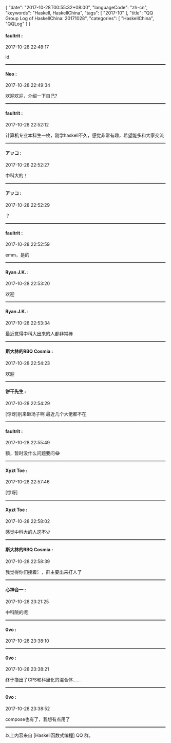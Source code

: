 {
  "date": "2017-10-28T00:55:32+08:00",
  "languageCode": "zh-cn",
  "keywords": "Haskell, HaskellChina",
  "tags": [
    "2017-10"
  ],
  "title": "QQ Group Log of HaskellChina: 20171028",
  "categories": [
    "HaskellChina", "QQLog"
  ]
}



#### faultrit :

<span class="article-duration">2017-10-28 22:48:17</span>

id

<hr style="border-top: 1px dotted grey;width:99%"/>



#### Neo :

<span class="article-duration">2017-10-28 22:49:34</span>

欢迎欢迎，介绍一下自己?

<hr style="border-top: 1px dotted grey;width:99%"/>



#### faultrit :

<span class="article-duration">2017-10-28 22:52:12</span>

计算机专业本科生一枚，刚学haskell不久，感觉非常有趣，希望能多和大家交流

<hr style="border-top: 1px dotted grey;width:99%"/>



#### アッコ :

<span class="article-duration">2017-10-28 22:52:27</span>

中科大的！

<hr style="border-top: 1px dotted grey;width:99%"/>



#### アッコ :

<span class="article-duration">2017-10-28 22:52:29</span>

？

<hr style="border-top: 1px dotted grey;width:99%"/>



#### faultrit :

<span class="article-duration">2017-10-28 22:52:59</span>

emm，是的

<hr style="border-top: 1px dotted grey;width:99%"/>



#### Ryan J.K. :

<span class="article-duration">2017-10-28 22:53:20</span>

欢迎

<hr style="border-top: 1px dotted grey;width:99%"/>



#### Ryan J.K. :

<span class="article-duration">2017-10-28 22:53:34</span>

最近觉得中科大出来的人都非常棒

<hr style="border-top: 1px dotted grey;width:99%"/>



#### 斯大林的RBQ Cosmia :

<span class="article-duration">2017-10-28 22:54:23</span>

欢迎

<hr style="border-top: 1px dotted grey;width:99%"/>



#### 饼干先生 :

<span class="article-duration">2017-10-28 22:54:29</span>

[惊讶]别来砸场子啊 最近几个大佬都不在

<hr style="border-top: 1px dotted grey;width:99%"/>



#### faultrit :

<span class="article-duration">2017-10-28 22:55:49</span>

额，暂时没什么问题要问😂

<hr style="border-top: 1px dotted grey;width:99%"/>



#### Xyzt Toe :

<span class="article-duration">2017-10-28 22:57:46</span>

[惊讶]

<hr style="border-top: 1px dotted grey;width:99%"/>



#### Xyzt Toe :

<span class="article-duration">2017-10-28 22:58:02</span>

感觉中科大的人这不少

<hr style="border-top: 1px dotted grey;width:99%"/>



#### 斯大林的RBQ Cosmia :

<span class="article-duration">2017-10-28 22:58:39</span>

我觉得你们接着氵，群主要出来打人了

<hr style="border-top: 1px dotted grey;width:99%"/>



#### 心神合一 :

<span class="article-duration">2017-10-28 23:21:25</span>

中科院的呢

<hr style="border-top: 1px dotted grey;width:99%"/>



#### 0vo :

<span class="article-duration">2017-10-28 23:38:10</span>



<hr style="border-top: 1px dotted grey;width:99%"/>



#### 0vo :

<span class="article-duration">2017-10-28 23:38:21</span>

终于撸出了CPS和科里化的混合体……

<hr style="border-top: 1px dotted grey;width:99%"/>



#### 0vo :

<span class="article-duration">2017-10-28 23:38:52</span>

compose也有了，我想有点用了

<hr style="border-top: 1px dotted grey;width:99%"/>




以上内容来自 [Haskell函数式编程] QQ 群。

